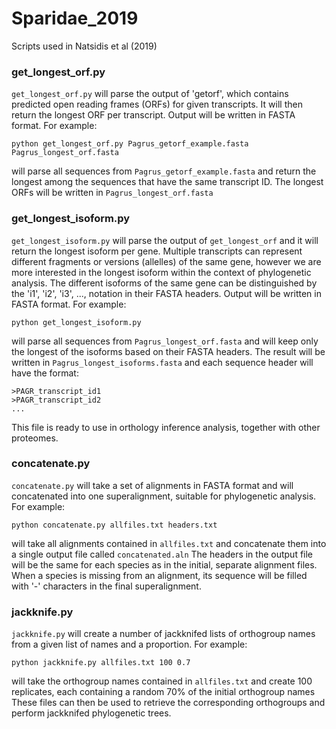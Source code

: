 # Sparidae_2019
Scripts used in Natsidis et al (2019)

### get_longest_orf.py

`get_longest_orf.py` will parse the output of 'getorf', which contains predicted open reading frames (ORFs) for given transcripts. It will then return the longest ORF per transcript. Output will be written in FASTA format. For example:


```
python get_longest_orf.py Pagrus_getorf_example.fasta Pagrus_longest_orf.fasta
```

will parse all sequences from `Pagrus_getorf_example.fasta` and return the longest among the sequences that have the same transcript ID. The longest ORFs will be written in `Pagrus_longest_orf.fasta`


### get_longest_isoform.py

`get_longest_isoform.py` will parse the output of `get_longest_orf` and it will return the longest isoform per gene. Multiple transcripts can represent different fragments or versions (allelles) of the same gene, however we are more interested in the longest isoform within the context of phylogenetic analysis. The different isoforms of the same gene can be distinguished by the 'i1', 'i2', 'i3', ..., notation in their FASTA headers. Output will be written in FASTA format. For example:

```
python get_longest_isoform.py 
```

will parse all sequences from `Pagrus_longest_orf.fasta` and will keep only the longest of the isoforms based on their FASTA headers. The result will be written in `Pagrus_longest_isoforms.fasta` and each sequence header will have the format:

```
>PAGR_transcript_id1
>PAGR_transcript_id2
...
```

This file is ready to use in orthology inference analysis, together with other proteomes.


### concatenate.py

`concatenate.py` will take a set of alignments in FASTA format and will concatenated into one superalignment, suitable for phylogenetic analysis. For example:

```
python concatenate.py allfiles.txt headers.txt
```

will take all alignments contained in `allfiles.txt` and concatenate them into a single output file called `concatenated.aln`
The headers in the output file will be the same for each species as in the initial, separate alignment files.
When a species is missing from an alignment, its sequence will be filled with '-' characters in the final superalignment.

### jackknife.py

`jackknife.py` will create a number of jackknifed lists of orthogroup names from a given list of names and a proportion. For example:

```
python jackknife.py allfiles.txt 100 0.7
```

will take the orthogroup names contained in `allfiles.txt` and create 100 replicates, each containing a random 70% of the initial orthogroup names These files can then be used to retrieve the corresponding orthogroups and perform jackknifed phylogenetic trees.
